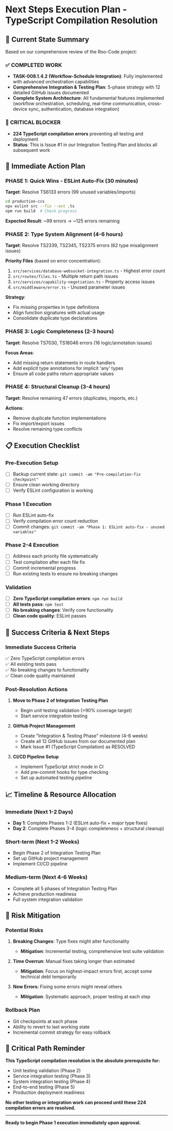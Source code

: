 # Next Steps Execution Plan - TypeScript Compilation Resolution

## 🎯 Current State Summary

Based on our comprehensive review of the Roo-Code project:

### ✅ **COMPLETED WORK**

- **TASK-008.1.4.2 (Workflow-Schedule Integration)**: Fully implemented with advanced orchestration capabilities
- **Comprehensive Integration & Testing Plan**: 5-phase strategy with 12 detailed GitHub issues documented
- **Complete System Architecture**: All fundamental features implemented (workflow orchestration, scheduling, real-time communication, cross-device sync, authentication, database integration)

### 🚫 **CRITICAL BLOCKER**

- **224 TypeScript compilation errors** preventing all testing and deployment
- **Status**: This is Issue #1 in our Integration Testing Plan and blocks all subsequent work

## 🚀 Immediate Action Plan

### **PHASE 1: Quick Wins - ESLint Auto-Fix (30 minutes)**

**Target**: Resolve TS6133 errors (99 unused variables/imports)

```bash
cd production-ccs
npx eslint src --fix --ext .ts
npm run build  # Check progress
```

**Expected Result**: ~99 errors → ~125 errors remaining

### **PHASE 2: Type System Alignment (4-6 hours)**

**Target**: Resolve TS2339, TS2345, TS2375 errors (62 type misalignment issues)

**Priority Files** (based on error concentration):

1. `src/services/database-websocket-integration.ts` - Highest error count
2. `src/routes/files.ts` - Multiple return path issues
3. `src/services/capability-negotiation.ts` - Property access issues
4. `src/middleware/error.ts` - Unused parameter issues

**Strategy**:

- Fix missing properties in type definitions
- Align function signatures with actual usage
- Consolidate duplicate type declarations

### **PHASE 3: Logic Completeness (2-3 hours)**

**Target**: Resolve TS7030, TS18046 errors (16 logic/annotation issues)

**Focus Areas**:

- Add missing return statements in route handlers
- Add explicit type annotations for implicit 'any' types
- Ensure all code paths return appropriate values

### **PHASE 4: Structural Cleanup (3-4 hours)**

**Target**: Resolve remaining 47 errors (duplicates, imports, etc.)

**Actions**:

- Remove duplicate function implementations
- Fix import/export issues
- Resolve remaining type conflicts

## 📋 Execution Checklist

### Pre-Execution Setup

- [ ] Backup current state: `git commit -am "Pre-compilation-fix checkpoint"`
- [ ] Ensure clean working directory
- [ ] Verify ESLint configuration is working

### Phase 1 Execution

- [ ] Run ESLint auto-fix
- [ ] Verify compilation error count reduction
- [ ] Commit changes: `git commit -am "Phase 1: ESLint auto-fix - unused variables"`

### Phase 2-4 Execution

- [ ] Address each priority file systematically
- [ ] Test compilation after each file fix
- [ ] Commit incremental progress
- [ ] Run existing tests to ensure no breaking changes

### Validation

- [ ] **Zero TypeScript compilation errors**: `npm run build`
- [ ] **All tests pass**: `npm test`
- [ ] **No breaking changes**: Verify core functionality
- [ ] **Clean code quality**: ESLint passes

## 🎯 Success Criteria & Next Steps

### **Immediate Success Criteria**

✅ Zero TypeScript compilation errors  
✅ All existing tests pass  
✅ No breaking changes to functionality  
✅ Clean code quality maintained

### **Post-Resolution Actions**

1. **Move to Phase 2 of Integration Testing Plan**

    - Begin unit testing validation (>90% coverage target)
    - Start service integration testing

2. **GitHub Project Management**

    - Create "Integration & Testing Phase" milestone (4-6 weeks)
    - Create all 12 GitHub issues from our documented plan
    - Mark Issue #1 (TypeScript Compilation) as RESOLVED

3. **CI/CD Pipeline Setup**
    - Implement TypeScript strict mode in CI
    - Add pre-commit hooks for type checking
    - Set up automated testing pipeline

## 📈 Timeline & Resource Allocation

### **Immediate (Next 1-2 Days)**

- **Day 1**: Complete Phases 1-2 (ESLint auto-fix + major type fixes)
- **Day 2**: Complete Phases 3-4 (logic completeness + structural cleanup)

### **Short-term (Next 1-2 Weeks)**

- Begin Phase 2 of Integration Testing Plan
- Set up GitHub project management
- Implement CI/CD pipeline

### **Medium-term (Next 4-6 Weeks)**

- Complete all 5 phases of Integration Testing Plan
- Achieve production readiness
- Full system integration validation

## 🔄 Risk Mitigation

### **Potential Risks**

1. **Breaking Changes**: Type fixes might alter functionality

    - **Mitigation**: Incremental testing, comprehensive test suite validation

2. **Time Overrun**: Manual fixes taking longer than estimated

    - **Mitigation**: Focus on highest-impact errors first, accept some technical debt temporarily

3. **New Errors**: Fixing some errors might reveal others
    - **Mitigation**: Systematic approach, proper testing at each step

### **Rollback Plan**

- Git checkpoints at each phase
- Ability to revert to last working state
- Incremental commit strategy for easy rollback

## 🎯 Critical Path Reminder

**This TypeScript compilation resolution is the absolute prerequisite for:**

- Unit testing validation (Phase 2)
- Service integration testing (Phase 3)
- System integration testing (Phase 4)
- End-to-end testing (Phase 5)
- Production deployment readiness

**No other testing or integration work can proceed until these 224 compilation errors are resolved.**

---

**Ready to begin Phase 1 execution immediately upon approval.**
